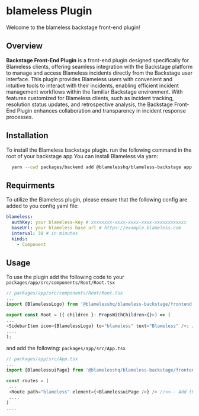 # blameless Plugin

Welcome to the blameless backstage front-end plugin!


## Overview

**Backstage Front-End Plugin** is a front-end plugin designed specifically for Blameless clients, offering seamless integration with the Backstage platform to manage and access Blameless incidents directly from the Backstage user interface. This plugin provides Blameless users with convenient and intuitive tools to interact with their incidents, enabling efficient incident management workflows within the familiar Backstage environment. With features customized for Blameless clients, such as incident tracking, resolution status updates, and retrospective analysis, the Backstage Front-End Plugin enhances collaboration and transparency in incident response processes.


## Installation

To install the Blameless backstage plugin.
run the following command in the root of your backstage app
You can install Blameless via yarn:

```bash
  yarn --cwd packages/backend add @blamelesshq/blameless-backstage app
```
 
## Requirments

To utilize the Blameless plugin, please ensure that the following config are added to you config yaml file:


```yaml
blameless:
  authKey: your blameless-key # xxxxxxxx-xxxx-xxxx-xxxx-xxxxxxxxxxxx
  baseUrl: your blameless base url # https://example.blameless.com
  interval: 30 # in minutes
  kinds:
    - Component
```

## Usage

To use the plugin add the following code to your 
``` packages/app/src/components/Root/Root.tsx ```

  ```Javascript
  // packages/app/src/components/Root/Root.tsx
  ...
 import {BlamelessLogo} from '@blamelesshq/blameless-backstage/frontend';

  export const Root = ({ children }: PropsWithChildren<{}>) => (
  ... 
  <SidebarItem icon={BlamelessLogo} to="blameless" text="Blameless" />; //<<-- Add the blameless plugin 
  ....
  );
  ```


and add the following: 
``` packages/app/src/App.tsx ```

  ```Javascript
  // packages/app/src/App.tsx
  ...
import {BlamelessuiPage} from '@blamelesshq/blameless-backstage/frontend';

  const routes = (
   ... 
   <Route path="blameless" element={<BlamelessuiPage />} /> //<<-- Add the blameless plugin
   ....
  )
  ....


  ```
